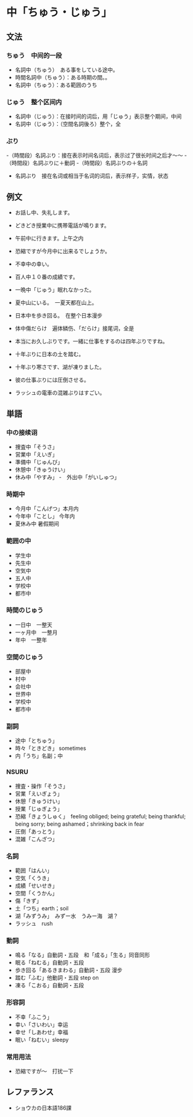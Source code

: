 # 中「ちゅう・じゅう」

## 文法

### ちゅう　中间的一段

- 名詞中（ちゅう）　ある事をしている途中。
- 時間名詞中（ちゅう）：ある時期の間。。
- 名詞中（ちゅう）：ある範囲のうち

### じゅう　整个区间内

- 名詞中（じゅう）：在接时间的词后，用「じゅう」表示整个期间，中间
- 名詞中（じゅう）：（空間名詞後ろ）整个，全

### ぶり

-（時間段）名詞ぶり：接在表示时间名词后，表示过了很长时间之后才〜〜
-（時間段）名詞ぶりに＋動詞
-（時間段）名詞ぶりの＋名詞

- 名詞ぶり　接在名词或相当于名词的词后，表示样子，实情，状态

## 例文

- お話し中、失礼します。
- どきどき授業中に携帯電話が鳴ります。

- 午前中に行きます。上午之内
- 恐縮ですが今月中に出来るでしょうか。

- 不幸中の幸い。
- 百人中１０番の成績です。

- 一晩中「じゅう」眠れなかった。
- 夏中山にいる。　一夏天都在山上。

- 日本中を歩き回る。　在整个日本漫步
- 体中傷だらけ　遍体鳞伤、「だらけ」接尾词，全是

- 本当にお久しぶりです。一緒に仕事をするのは四年ぶりですね。
- 十年ぶりに日本の土を踏む。
- 十年ぶり寒さです、湖が凍りました。
- 彼の仕事ぶりには圧倒させる。
- ラッシュの電車の混雑ぶりはすごい。

## 単語

### 中の接续诩

- 捜査中「そうさ」
- 営業中「えいぎ」
- 準備中「じゅんび」
- 休憩中「きゅうけい」
- 休み中「やすみ」
-　外出中「がいしゅつ」

### 時期中

- 今月中「こんげつ」本月内
- 今年中「ことし」 今年内
- 夏休み中 暑假期间

### 範囲の中

- 学生中
- 先生中
- 空気中
- 五人中
- 学校中
- 都市中

### 時間のじゅう

- 一日中　一整天
- 一ヶ月中　一整月
- 年中　一整年

### 空間のじゅう

- 部屋中
- 村中
- 会社中
- 世界中
- 学校中
- 都市中

### 副詞

- 途中「とちゅう」
- 時々「ときどき」 sometimes
- 内「うち」名副；中

### NSURU

- 捜査・操作「そうさ」
- 営業「えいぎょう」
- 休憩「きゅうけい」
- 授業「じゅぎょう」
- 恐縮「きょうしゅく」　feeling obliged; being grateful; being thankful; being sorry; being ashamed​；shrinking back in fear
- 圧倒「あっとう」
- 混雑「こんざつ」

### 名詞

- 範囲「はんい」
- 空気「くうき」
- 成績「せいせき」
- 空間「くうかん」
- 傷「きず」
- 土「つち」earth；soil
- 湖「みずうみ」　みずー水　うみー海　湖？
- ラッシュ　rush

### 動詞

- 鳴る「なる」自動詞・五段　和「成る」「生る」同音同形
- 眠る「ねむる」自動詞・五段
- 歩き回る「あるきまわる」自動詞・五段 漫步
- 踏む「ふむ」他動詞・五段 step on
- 凍る「こおる」自動詞・五段

### 形容詞

- 不幸「ふこう」
- 幸い「さいわい」幸运
- 幸せ「しあわせ」幸福
- 眠い「ねむい」sleepy

### 常用用法

- 恐縮ですが〜　打扰一下

## レファランス

- ショウカの日本語186課
